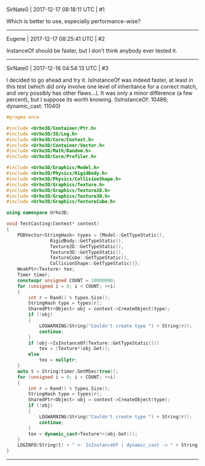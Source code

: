 SirNate0 | 2017-12-17 08:18:11 UTC | #1

Which is better to use, especially performance-wise?

-------------------------

Eugene | 2017-12-17 08:25:41 UTC | #2

InstanceOf should be faster, but I don’t think anybody ever tested it.

-------------------------

SirNate0 | 2017-12-18 04:54:13 UTC | #3

I decided to go ahead and try it. IsInstanceOf was indeed faster, at least in this test (which did only involve one level of inheritance for a correct match, and very possibly has other flaws...). It was only a minor difference (a few percent), but I suppose its worth knowing. (IsInstanceOf: 10486; dynamic_cast: 11040)

```cpp
#pragma once

#include <Urho3D/Container/Ptr.h>
#include <Urho3D/IO/Log.h>
#include <Urho3D/Core/Context.h>
#include <Urho3D/Container/Vector.h>
#include <Urho3D/Math/Random.h>
#include <Urho3D/Core/Profiler.h>

#include <Urho3D/Graphics/Model.h>
#include <Urho3D/Physics/RigidBody.h>
#include <Urho3D/Physics/CollisionShape.h>
#include <Urho3D/Graphics/Texture.h>
#include <Urho3D/Graphics/Texture2D.h>
#include <Urho3D/Graphics/Texture3D.h>
#include <Urho3D/Graphics/TextureCube.h>

using namespace Urho3D;

void TestCasting(Context* context)
{
    PODVector<StringHash> types = {Model::GetTypeStatic(),
                RigidBody::GetTypeStatic(),
                Texture2D::GetTypeStatic(),
                Texture3D::GetTypeStatic(),
                TextureCube::GetTypeStatic(),
                CollisionShape::GetTypeStatic()};
    WeakPtr<Texture> tex;
    Timer timer;
    constexpr unsigned COUNT = 10000000;
    for (unsigned i = 0; i < COUNT; ++i)
    {
        int r = Rand() % types.Size();
        StringHash type = types[r];
        SharedPtr<Object> obj = context->CreateObject(type);
        if (!obj)
        {
            LOGWARNING(String("Couldn't create type ") + String(r));
            continue;
        }
        if (obj->IsInstanceOf(Texture::GetTypeStatic()))
            tex = (Texture*)obj.Get();
        else
            tex = nullptr;
    }
    auto t = String(timer.GetMSec(true));
    for (unsigned i = 0; i < COUNT; ++i)
    {
        int r = Rand() % types.Size();
        StringHash type = types[r];
        SharedPtr<Object> obj = context->CreateObject(type);
        if (!obj)
        {
            LOGWARNING(String("Couldn't create type ") + String(r));
            continue;
        }
        tex = dynamic_cast<Texture*>(obj.Get());
    }
    LOGINFO(String(t) + " <- IsInstanceOf | dynamic_cast -> " + String(timer.GetMSec(true)));
}
```

-------------------------

